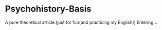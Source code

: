 # Psychohistory-Basis
A pure theoretical article.(just for fun(and practicing my English))
Entering...
